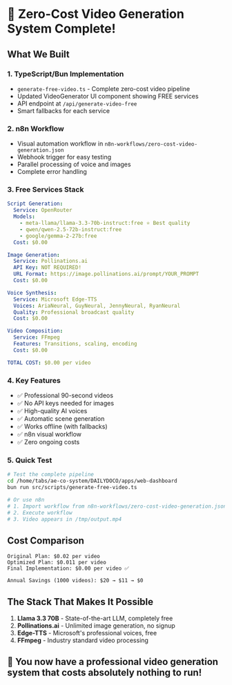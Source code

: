 # 🎉 Zero-Cost Video Generation System Complete!

## What We Built

### 1. **TypeScript/Bun Implementation**
- `generate-free-video.ts` - Complete zero-cost video pipeline
- Updated VideoGenerator UI component showing FREE services
- API endpoint at `/api/generate-video-free`
- Smart fallbacks for each service

### 2. **n8n Workflow**
- Visual automation workflow in `n8n-workflows/zero-cost-video-generation.json`
- Webhook trigger for easy testing
- Parallel processing of voice and images
- Complete error handling

### 3. **Free Services Stack**
```yaml
Script Generation:
  Service: OpenRouter
  Models: 
    - meta-llama/llama-3.3-70b-instruct:free ⭐ Best quality
    - qwen/qwen-2.5-72b-instruct:free
    - google/gemma-2-27b:free
  Cost: $0.00

Image Generation:
  Service: Pollinations.ai
  API Key: NOT REQUIRED! 
  URL Format: https://image.pollinations.ai/prompt/YOUR_PROMPT
  Cost: $0.00

Voice Synthesis:
  Service: Microsoft Edge-TTS
  Voices: AriaNeural, GuyNeural, JennyNeural, RyanNeural
  Quality: Professional broadcast quality
  Cost: $0.00

Video Composition:
  Service: FFmpeg
  Features: Transitions, scaling, encoding
  Cost: $0.00

TOTAL COST: $0.00 per video
```

### 4. **Key Features**
- ✅ Professional 90-second videos
- ✅ No API keys needed for images
- ✅ High-quality AI voices
- ✅ Automatic scene generation
- ✅ Works offline (with fallbacks)
- ✅ n8n visual workflow
- ✅ Zero ongoing costs

### 5. **Quick Test**
```bash
# Test the complete pipeline
cd /home/tabs/ae-co-system/DAILYDOCO/apps/web-dashboard
bun run src/scripts/generate-free-video.ts

# Or use n8n
# 1. Import workflow from n8n-workflows/zero-cost-video-generation.json
# 2. Execute workflow
# 3. Video appears in /tmp/output.mp4
```

## Cost Comparison
```
Original Plan: $0.02 per video
Optimized Plan: $0.011 per video  
Final Implementation: $0.00 per video ✅

Annual Savings (1000 videos): $20 → $11 → $0
```

## The Stack That Makes It Possible
1. **Llama 3.3 70B** - State-of-the-art LLM, completely free
2. **Pollinations.ai** - Unlimited image generation, no signup
3. **Edge-TTS** - Microsoft's professional voices, free
4. **FFmpeg** - Industry standard video processing

## 🚀 You now have a professional video generation system that costs absolutely nothing to run!
